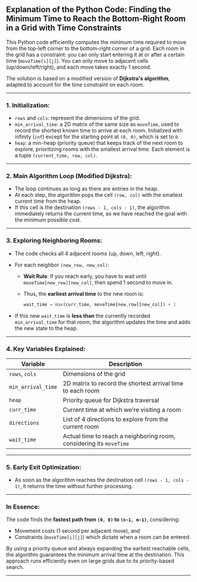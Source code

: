 ## Explanation of the Python Code: Finding the Minimum Time to Reach the Bottom-Right Room in a Grid with Time Constraints

This Python code efficiently computes the minimum time required to move from the top-left corner to the bottom-right corner of a grid. Each room in the grid has a constraint: you can only start entering it at or after a certain time (`moveTime[i][j]`). You can only move to adjacent cells (up/down/left/right), and each move takes exactly 1 second.

The solution is based on a modified version of **Dijkstra's algorithm**, adapted to account for the time constraint on each room.

---

### 1. Initialization:

* `rows` and `cols`: represent the dimensions of the grid.
* `min_arrival_time`: a 2D matrix of the same size as `moveTime`, used to record the shortest known time to arrive at each room. Initialized with infinity (`inf`) except for the starting point at `(0, 0)`, which is set to `0`.
* `heap`: a min-heap (priority queue) that keeps track of the next room to explore, prioritizing rooms with the smallest arrival time. Each element is a tuple `(current_time, row, col)`.

---

### 2. Main Algorithm Loop (Modified Dijkstra):

* The loop continues as long as there are entries in the heap.
* At each step, the algorithm pops the cell `(row, col)` with the smallest current time from the heap.
* If this cell is the destination `(rows - 1, cols - 1)`, the algorithm immediately returns the current time, as we have reached the goal with the minimum possible cost.

---

### 3. Exploring Neighboring Rooms:

* The code checks all 4 adjacent rooms (up, down, left, right).
* For each neighbor `(new_row, new_col)`:

  * **Wait Rule**: If you reach early, you have to wait until `moveTime[new_row][new_col]`, then spend 1 second to move in.
  * Thus, the **earliest arrival time** to the new room is:

    ```python
    wait_time = max(curr_time, moveTime[new_row][new_col]) + 1
    ```
* If this new `wait_time` is **less than** the currently recorded `min_arrival_time` for that room, the algorithm updates the time and adds the new state to the heap.

---

### 4. Key Variables Explained:

| Variable           | Description                                                         |
| ------------------ | ------------------------------------------------------------------- |
| `rows`, `cols`     | Dimensions of the grid                                              |
| `min_arrival_time` | 2D matrix to record the shortest arrival time to each room          |
| `heap`             | Priority queue for Dijkstra traversal                               |
| `curr_time`        | Current time at which we're visiting a room                         |
| `directions`       | List of 4 directions to explore from the current room               |
| `wait_time`        | Actual time to reach a neighboring room, considering its `moveTime` |

---

### 5. Early Exit Optimization:

* As soon as the algorithm reaches the destination cell `(rows - 1, cols - 1)`, it returns the time without further processing.

---

### In Essence:

The code finds the **fastest path from `(0, 0)` to `(n-1, m-1)`**, considering:

* Movement costs (1 second per adjacent move), and
* Constraints (`moveTime[i][j]`) which dictate when a room can be entered.

By using a priority queue and always expanding the earliest reachable cells, the algorithm guarantees the minimum arrival time at the destination. This approach runs efficiently even on large grids due to its priority-based search.

---
